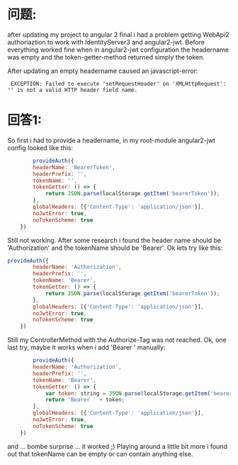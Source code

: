 # 问题:

after updating my project to angular 2 final i had a problem getting  WebApi2 authoriaztion to work with IdentityServer3 and angular2-jwt.  Before everything worked fine when in angular2-jwt configuration the  headername was empty and the token-getter-method returned simply the  token.

After updating an empty headername caused an javascript-error:

```
 EXCEPTION: Failed to execute 'setRequestHeader' on 'XMLHttpRequest': '' is not a valid HTTP header field name.
```

# 回答1:

So first i had to provide a headername, in my root-module angular2-jwt config looked like this:

```js
        provideAuth({
        headerName: 'BearerToken',
        headerPrefix: '',
        tokenName: '',
        tokenGetter: () => {
            return JSON.parse(localStorage.getItem('bearerToken'));
        },
        globalHeaders: [{'Content-Type': 'application/json'}],
        noJwtError: true,
        noTokenScheme: true
    })
```

Still not working. After some research i found the header name should  be 'Authorization' and the tokenName should be 'Bearer'. Ok lets try  like this:

```js
provideAuth({
        headerName: 'Authorization',
        headerPrefix: '',
        tokenName: 'Bearer',
        tokenGetter: () => {
            return JSON.parse(localStorage.getItem('bearerToken'));
        },
        globalHeaders: [{'Content-Type': 'application/json'}],
        noJwtError: true,
        noTokenScheme: true
    })
```

Still my ControllerMethod with the Authorize-Tag was not reached. Ok,  one last try, maybe it works when i add 'Bearer ' manually:

```js
        provideAuth({
        headerName: 'Authorization',
        headerPrefix: '',
        tokenName: 'Bearer',
        tokenGetter: () => {
            var token: string = JSON.parse(localStorage.getItem('bearerToken'));
            return 'Bearer ' + token;                
        },
        globalHeaders: [{'Content-Type': 'application/json'}],
        noJwtError: true,
        noTokenScheme: true
    })
```

and ... bombe surprise ... it worked ;) Playing around a little bit  more i found out that tokenName can be empty or can contain anything  else.